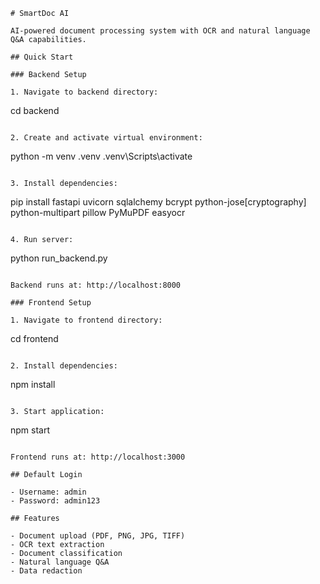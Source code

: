 ```
# SmartDoc AI

AI-powered document processing system with OCR and natural language Q&A capabilities.

## Quick Start

### Backend Setup

1. Navigate to backend directory:
```
cd backend
```

2. Create and activate virtual environment:
```
python -m venv .venv
.venv\Scripts\activate
```

3. Install dependencies:
```
pip install fastapi uvicorn sqlalchemy bcrypt python-jose[cryptography] python-multipart pillow PyMuPDF easyocr
```

4. Run server:
```
python run_backend.py
```

Backend runs at: http://localhost:8000

### Frontend Setup

1. Navigate to frontend directory:
```
cd frontend
```

2. Install dependencies:
```
npm install
```

3. Start application:
```
npm start
```

Frontend runs at: http://localhost:3000

## Default Login

- Username: admin
- Password: admin123

## Features

- Document upload (PDF, PNG, JPG, TIFF)
- OCR text extraction
- Document classification
- Natural language Q&A
- Data redaction
```
